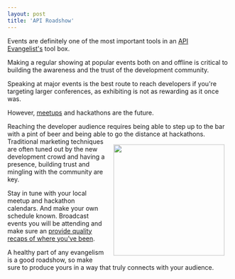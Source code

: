 ```yaml
---
layout: post
title: 'API Roadshow'
---
```

<a href="http://www.meetup.com" target="_blank"><img style="padding: 15px;" src="http://kinlane-productions.s3.amazonaws.com/meetup.png" alt="" align="right" /></a>Events are definitely one of the most important tools in an <a href="http://www.apievangelist.com" target="_blank">API Evangelist's</a> tool box.<p></p>
Making a regular showing at popular events both on and offline is critical to building the awareness and the trust of the development community.<p></p>
Speaking at major events is the best route to reach developers if you're targeting larger conferences, as exhibiting is not as rewarding as it once was.<p></p>
However, <a href="http://www.meetup.com" target="_blank">meetups</a> and hackathons are the future.<p></p>
Reaching the developer audience requires being able to step up to the bar with a pint of beer and being able to go the distance at hackathons.
<a href="http://razor.occams.info/blog/2009/12/14/gah09/" target="_blank"><img style="padding: 15px;" src="http://kinlane-productions.s3.amazonaws.com/hackathon.png" alt="" width="250" align="right" /></a>
Traditional marketing techniques are often tuned out by the new development crowd and having a presence, building trust and mingling with the community are key.<p></p>
Stay in tune with your local meetup and hackathon calendars.  And make your own schedule known.  Broadcast events you will be attending and make sure an <a href="http://blog.twilio.com/2011/02/twilio-on-the-road-in-january-pennapps-and-philly-startup-weekend.html" target="_blank">provide quality recaps of where you've been</a>.<p></p>
A healthy part of any evangelism is a good roadshow, so make sure to produce yours in a way that truly connects with your audience.
